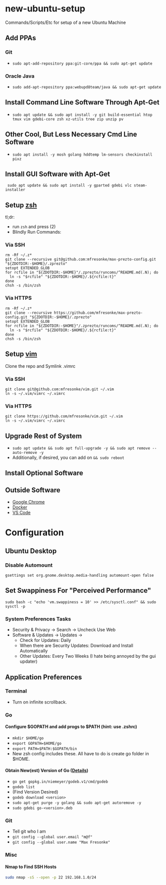 # new-ubuntu-setup
Commands/Scripts/Etc for setup of a new Ubuntu Machine

## Add PPAs
### Git
- `sudo apt-add-repository ppa:git-core/ppa && sudo apt-get update`

### Oracle Java
- `sudo add-apt-repository ppa:webupd8team/java && sudo apt-get update`

## Install Command Line Software Through Apt-Get
- `sudo apt update && sudo apt install -y git build-essential htop tmux vim gdebi-core zsh xz-utils tree zip unzip pv`

## Other Cool, But Less Necessary Cmd Line Software
- `sudo apt install -y mosh golang hddtemp lm-sensors checkinstall pixz`
## Install GUI Software with Apt-Get
` sudo apt update && sudo apt install -y gparted gdebi vlc steam-installer`

## Setup [zsh](https://github.com/mfresonke/max-prezto-config)
tl;dr:
- run `zsh` and press (2)
- Blindly Run Commands:
### Via SSH
```
rm -Rf ~/.z*
git clone --recursive git@github.com:mfresonke/max-prezto-config.git "${ZDOTDIR:-$HOME}/.zprezto"
setopt EXTENDED_GLOB
for rcfile in "${ZDOTDIR:-$HOME}"/.zprezto/runcoms/^README.md(.N); do
  ln -s "$rcfile" "${ZDOTDIR:-$HOME}/.${rcfile:t}"
done
chsh -s /bin/zsh
```
### Via HTTPS
```
rm -Rf ~/.z*
git clone --recursive https://github.com/mfresonke/max-prezto-config.git "${ZDOTDIR:-$HOME}/.zprezto"
setopt EXTENDED_GLOB
for rcfile in "${ZDOTDIR:-$HOME}"/.zprezto/runcoms/^README.md(.N); do
  ln -s "$rcfile" "${ZDOTDIR:-$HOME}/.${rcfile:t}"
done
chsh -s /bin/zsh
```
## Setup [vim](https://github.com/mfresonke/vim)

Clone the repo and Symlink .vimrc

### Via SSH
```
git clone git@github.com:mfresonke/vim.git ~/.vim
ln -s ~/.vim/vimrc ~/.vimrc
```
### Via HTTPS
```
git clone https://github.com/mfresonke/vim.git ~/.vim
ln -s ~/.vim/vimrc ~/.vimrc
```

## Upgrade Rest of System
- `sudo apt update && sudo apt full-upgrade -y && sudo apt remove --auto-remove -y`
- Additionally, if desired, you can add on `&& sudo reboot`

## Install Optional Software

## Outside Software
- [Google Chrome](https://www.google.com/chrome/browser/desktop/)
- [Docker](https://docs.docker.com/engine/installation/linux/docker-ce/ubuntu/)
- [VS Code](https://code.visualstudio.com/docs/setup/linux)

# Configuration

## Ubuntu Desktop
### Disable Automount
`gsettings set org.gnome.desktop.media-handling automount-open false`

## Set Swappiness For "Perceived Performance"
`sudo bash -c "echo 'vm.swappiness = 10' >> /etc/sysctl.conf" && sudo sysctl -p`

### System Preferences Tasks
- Security & Privacy -> Search -> Uncheck Use Web
- Software & Updates -> Updates -> 
   - Check for Updates: Daily
   - When there are Security Updates: Download and Install Automatically
   - Other Updates: Every Two Weeks (I hate being annoyed by the gui updater)

## Application Preferences
### Terminal
- Turn on infinite scrollback.

### Go
#### Configure $GOPATH and add progs to $PATH (hint: use .zshrc)
- `mkdir $HOME/go`
- `export GOPATH=$HOME/go`
- `export PATH=$PATH:$GOPATH/bin`
- New zsh config includes these. All have to do is create go folder in $HOME.

#### Obtain New(est) Version of Go ([Details](https://github.com/niemeyer/godeb))
- `go get gopkg.in/niemeyer/godeb.v1/cmd/godeb`
- `godeb list`
- (Find Version Desired)
- `godeb download <version>`
- `sudo apt-get purge -y golang && sudo apt-get autoremove -y`
- `sudo gdebi go-<version>.deb`

### Git
- Tell git who I am
- `git config --global user.email "m@f"`
- `git config --global user.name "Max Fresonke"`

### Misc

#### Nmap to Find SSH Hosts
```sh
sudo nmap -sS --open -p 22 192.168.1.0/24
```
